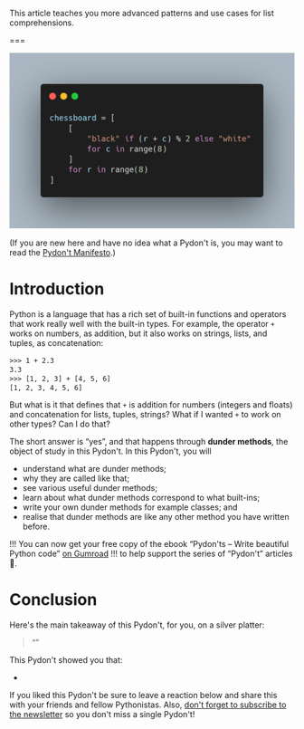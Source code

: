 This article teaches you more advanced patterns and use cases for list comprehensions.

===

![](thumbnail.png)

(If you are new here and have no idea what a Pydon't is, you may want to read the
[Pydon't Manifesto][manifesto].)


# Introduction

Python is a language that has a rich set of built-in functions and operators that work really well with the built-in types.
For example, the operator `+` works on numbers, as addition, but it also works on strings, lists, and tuples, as concatenation:

```pycon
>>> 1 + 2.3
3.3
>>> [1, 2, 3] + [4, 5, 6]
[1, 2, 3, 4, 5, 6]
```

But what is it that defines that `+` is addition for numbers (integers and floats)
and concatenation for lists, tuples, strings?
What if I wanted `+` to work on other types?
Can I do that?

The short answer is “yes”, and that happens through **dunder methods**,
the object of study in this Pydon't.
In this Pydon't, you will

 - understand what are dunder methods;
 - why they are called like that;
 - see various useful dunder methods;
 - learn about what dunder methods correspond to what built-ins;
 - write your own dunder methods for example classes; and
 - realise that dunder methods are like any other method you have written before.


<!--v-->
!!! You can now get your free copy of the ebook “Pydon'ts – Write beautiful Python code” [on Gumroad][gumroad-pydonts]
!!! to help support the series of “Pydon't” articles 💪.
<!--^-->


#


# Conclusion

Here's the main takeaway of this Pydon't, for you, on a silver platter:

 > “”

This Pydon't showed you that:

 - 

<!-- v -->
If you liked this Pydon't be sure to leave a reaction below and share this with your friends and fellow Pythonistas.
Also, [don't forget to subscribe to the newsletter][subscribe] so you don't miss
a single Pydon't!
<!-- ^ -->

[subscribe]: https://mathspp.com/subscribe
[manifesto]: /blog/pydonts/pydont-manifesto
[gumroad-pydonts]: https://gum.co/pydonts

[list-comps]: /blog/pydonts/list-comprehensions-101
